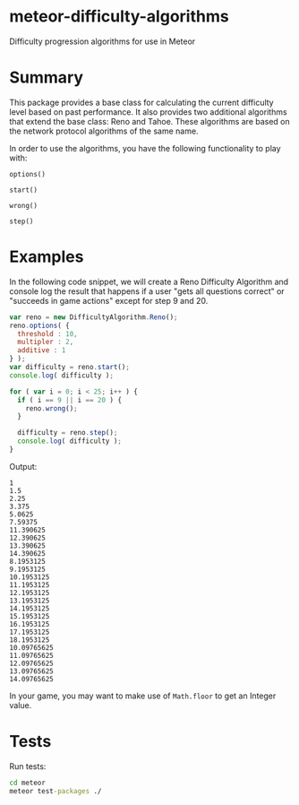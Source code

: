 # meteor-difficulty-algorithms
Difficulty progression algorithms for use in Meteor

# Summary

This package provides a base class for calculating the current difficulty level based on past performance. It also provides two additional algorithms
that extend the base class: Reno and Tahoe.  These algorithms are based on
the network protocol algorithms of the same name.

In order to use the algorithms, you have the following functionality to play with:

```
options()
```

```
start()
```

```
wrong()
```

```
step()
```

# Examples

In the following code snippet, we will create a Reno Difficulty Algorithm and console log the result that happens if a user "gets all questions correct" or "succeeds in game actions" except for step 9 and 20.

```js
var reno = new DifficultyAlgorithm.Reno();
reno.options( {
  threshold : 10,
  multipler : 2,
  additive : 1
} );
var difficulty = reno.start();
console.log( difficulty );

for ( var i = 0; i < 25; i++ ) {
  if ( i == 9 || i == 20 ) {
    reno.wrong();
  }

  difficulty = reno.step();
  console.log( difficulty );
}
```

Output:

```
1
1.5
2.25
3.375
5.0625
7.59375
11.390625
12.390625
13.390625
14.390625
8.1953125
9.1953125
10.1953125
11.1953125
12.1953125
13.1953125
14.1953125
15.1953125
16.1953125
17.1953125
18.1953125
10.09765625
11.09765625
12.09765625
13.09765625
14.09765625
```

In your game, you may want to make use of `Math.floor` to get an Integer value.

# Tests

Run tests:

```cmd
cd meteor
meteor test-packages ./
```
